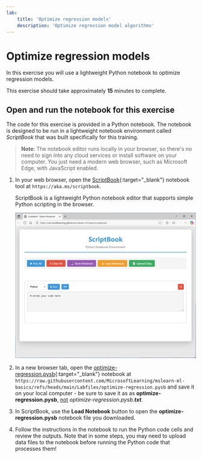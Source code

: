 ```yaml
---
lab:
    title: 'Optimize regression models'
    description: 'Optimize regression model algorithms'
---
```



# Optimize regression models

In this exercise you will use a lightweight Python notebook to optimize regression models.

This exercise should take approximately **15** minutes to complete.

## Open and run the notebook for this exercise

The code for this exercise is provided in a Python notebook. The notebook is designed to be run in a lightweight notebook environment called *ScriptBook* that was built specifically for this training. 

> **Note**: The notebook editor runs locally in your browser, so there's no need to sign into any cloud services or install software on your computer. You just need a modern web browser, such as Microsoft Edge, with JavaScript enabled.

1. In your web browser, open the [ScriptBook](https://aka.ms/scriptbook){:target="_blank"} notebook tool at `https://aka.ms/scriptbook`.

    ScriptBook is a lightweight Python notebook editor that supports simple Python scripting in the browser.

    ![Screenshot of ScriptBook](./Media/script-book.png)

1. In a new browser tab, open the [optimize-regression.pysb](https://raw.githubusercontent.com/MicrosoftLearning/mslearn-ml-basics/refs/heads/main/Labfiles/optimize-regression.pysb){:target="_blank"} notebook at `https://raw.githubusercontent.com/MicrosoftLearning/mslearn-ml-basics/refs/heads/main/Labfiles/optimize-regression.pysb` and save it on your local computer - be sure to save it as as **optimize-regression.pysb**, <u>not</u> *optimize-regression.pysb.**txt***.
1. In ScriptBook, use the **Load Notebook** button to open the **optimize-regression.pysb** notebook file you downloaded.
1. Follow the instructions in the notebook to run the Python code cells and review the outputs. Note that in some steps, you may need to upload data files to the notebook before running the Python code that processes them!
